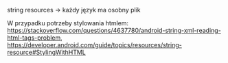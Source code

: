 string resources -> każdy język ma osobny plik

W przypadku potrzeby stylowania htmlem: https://stackoverflow.com/questions/4637780/android-string-xml-reading-html-tags-problem, https://developer.android.com/guide/topics/resources/string-resource#StylingWithHTML